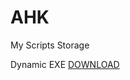 # AHK
My Scripts Storage

Dynamic EXE      [DOWNLOAD](https://raw.githubusercontent.com/Pauljohnsgit/AHK/master/Scripts/DynamicScriptExe/AScriptDir.exe)
